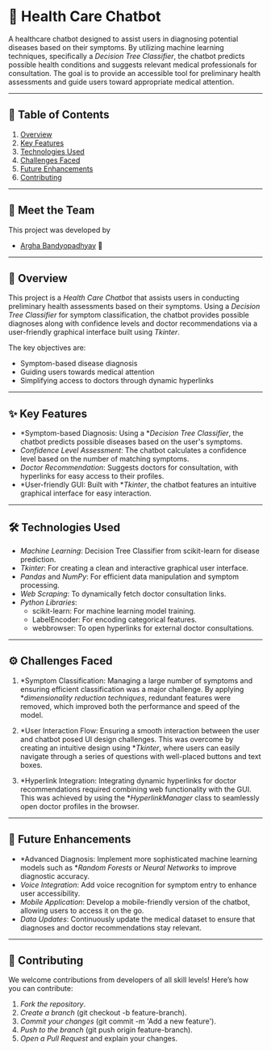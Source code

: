 # 🏥 Health Care Chatbot

A healthcare chatbot designed to assist users in diagnosing potential diseases based on their symptoms. By utilizing machine learning techniques, specifically a *Decision Tree Classifier*, the chatbot predicts possible health conditions and suggests relevant medical professionals for consultation. The goal is to provide an accessible tool for preliminary health assessments and guide users toward appropriate medical attention.

---

## 📄 Table of Contents

1. [Overview](#-overview)
2. [Key Features](#-key-features)
3. [Technologies Used](#-technologies-used)
4. [Challenges Faced](#-challenges-faced)
5. [Future Enhancements](#-future-enhancements)
6. [Contributing](#-contributing)


---

## 👥 Meet the Team

This project was developed by

- [Argha Bandyopadhyay](https://www.linkedin.com/in/argha-bandyopadhyay-a856b5292/) 🌟


---

## 📝 Overview

This project is a *Health Care Chatbot* that assists users in conducting preliminary health assessments based on their symptoms. Using a *Decision Tree Classifier* for symptom classification, the chatbot provides possible diagnoses along with confidence levels and doctor recommendations via a user-friendly graphical interface built using *Tkinter*. 

The key objectives are:
- Symptom-based disease diagnosis
- Guiding users towards medical attention
- Simplifying access to doctors through dynamic hyperlinks

---

## ✨ Key Features

- *Symptom-based Diagnosis: Using a **Decision Tree Classifier*, the chatbot predicts possible diseases based on the user's symptoms.
- *Confidence Level Assessment*: The chatbot calculates a confidence level based on the number of matching symptoms.
- *Doctor Recommendation*: Suggests doctors for consultation, with hyperlinks for easy access to their profiles.
- *User-friendly GUI: Built with **Tkinter*, the chatbot features an intuitive graphical interface for easy interaction.

---

## 🛠 Technologies Used

- *Machine Learning*: Decision Tree Classifier from scikit-learn for disease prediction.
- *Tkinter*: For creating a clean and interactive graphical user interface.
- *Pandas* and *NumPy*: For efficient data manipulation and symptom processing.
- *Web Scraping*: To dynamically fetch doctor consultation links.
- *Python Libraries*:
  - scikit-learn: For machine learning model training.
  - LabelEncoder: For encoding categorical features.
  - webbrowser: To open hyperlinks for external doctor consultations.

---

## ⚙ Challenges Faced

1. *Symptom Classification: Managing a large number of symptoms and ensuring efficient classification was a major challenge. By applying **dimensionality reduction techniques*, redundant features were removed, which improved both the performance and speed of the model.
   
2. *User Interaction Flow: Ensuring a smooth interaction between the user and chatbot posed UI design challenges. This was overcome by creating an intuitive design using **Tkinter*, where users can easily navigate through a series of questions with well-placed buttons and text boxes.

3. *Hyperlink Integration: Integrating dynamic hyperlinks for doctor recommendations required combining web functionality with the GUI. This was achieved by using the **HyperlinkManager* class to seamlessly open doctor profiles in the browser.

---

## 🚀 Future Enhancements

- *Advanced Diagnosis: Implement more sophisticated machine learning models such as **Random Forests* or *Neural Networks* to improve diagnostic accuracy.
- *Voice Integration*: Add voice recognition for symptom entry to enhance user accessibility.
- *Mobile Application*: Develop a mobile-friendly version of the chatbot, allowing users to access it on the go.
- *Data Updates*: Continuously update the medical dataset to ensure that diagnoses and doctor recommendations stay relevant.

---

## 🤝 Contributing

We welcome contributions from developers of all skill levels! Here’s how you can contribute:

1. *Fork the repository*.
2. *Create a branch* (git checkout -b feature-branch).
3. *Commit your changes* (git commit -m 'Add a new feature').
4. *Push to the branch* (git push origin feature-branch).
5. *Open a Pull Request* and explain your changes.
